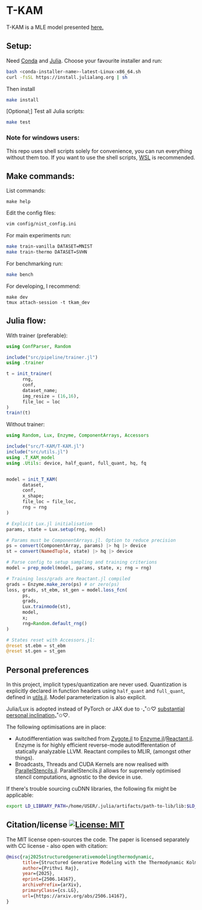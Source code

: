 # T-KAM 

T-KAM is a MLE model presented [here.](https://www.arxiv.org/abs/2506.14167)

## Setup:

Need [Conda](https://docs.conda.io/projects/conda/en/latest/user-guide/install/index.html) and [Julia](https://github.com/JuliaLang/juliaup). Choose your favourite installer and run: 

```bash
bash <conda-installer-name>-latest-Linux-x86_64.sh
curl -fsSL https://install.julialang.org | sh
```

Then install

```bash
make install
```

[Optional;] Test all Julia scripts:

```bash
make test
```

### Note for windows users:

This repo uses shell scripts solely for convenience, you can run everything without them too. If you want to use the shell scripts, [WSL](https://learn.microsoft.com/en-us/windows/wsl/install) is recommended.

## Make commands:

List commands:
```
make help
```

Edit the config files:

```bash
vim config/nist_config.ini
```

For main experiments run:

```bash
make train-vanilla DATASET=MNIST
make train-thermo DATASET=SVHN
```

For benchmarking run:

```bash
make bench
```

For developing, I recommend:
```
make dev
tmux attach-session -t tkam_dev
```

## Julia flow:

With trainer (preferable):

```julia
using ConfParser, Random

include("src/pipeline/trainer.jl")
using .trainer

t = init_trainer(
      rng, 
      conf, 
      dataset_name; 
      img_resize = (16,16), 
      file_loc = loc
)
train!(t)
```

Without trainer:

```julia
using Random, Lux, Enzyme, ComponentArrays, Accessors

include("src/T-KAM/T-KAM.jl")
include("src/utils.jl")
using .T_KAM_model
using .Utils: device, half_quant, full_quant, hq, fq


model = init_T_KAM(
      dataset, 
      conf, 
      x_shape; 
      file_loc = file_loc, 
      rng = rng
)

# Explicit Lux.jl initialisation
params, state = Lux.setup(rng, model) 

# Params must be ComponentArrays.jl. Option to reduce precision
ps = convert(ComponentArray, params) |> hq |> device
st = convert(NamedTuple, state) |> hq |> device

# Parse config to setup sampling and training criterions
model = prep_model(model, params, state, x; rng = rng) 

# Training loss/grads are Reactant.jl compiled
grads = Enzyme.make_zero(ps) # or zero(ps)
loss, grads, st_ebm, st_gen = model.loss_fcn(
      ps,
      grads,
      Lux.trainmode(st),
      model,
      x;
      rng=Random.default_rng()
)

# States reset with Accessors.jl:
@reset st.ebm = st_ebm
@reset st.gen = st_gen
```

## Personal preferences

In this project, implicit types/quantization are never used. Quantization is explicitly declared in function headers using `half_quant` and `full_quant`, defined in [utils.jl](src/utils.jl). Model parameterization is also explicit.

Julia/Lux is adopted instead of PyTorch or JAX due to ‧₊˚✩♡ [substantial personal inclination](https://www.linkedin.com/posts/prithvi-raj-eng_i-moved-from-pytorch-to-jax-to-julia-a-activity-7330842135534919681-9XJF?utm_source=share&utm_medium=member_desktop&rcm=ACoAADUTwcMBFnTsuwtIbYGuiSVLmSAnTVDeOQQ)₊˚✩♡.

The following optimisations are in place:

- Autodifferentiation was switched from [Zygote.jl](https://github.com/FluxML/Zygote.jl) to [Enzyme.jl](https://enzyme.mit.edu/julia/stable/)/[Reactant.jl](https://github.com/EnzymeAD/Reactant.jl/). Enzyme is for highly efficient reverse-mode autodifferentation of statically analyzable LLVM. Reactant compiles to MLIR, (amongst other things).
- Broadcasts, Threads and CUDA Kernels are now realised with [ParallelStencils.jl](https://github.com/omlins/ParallelStencil.jl). ParallelStencils.jl allows for supremely optimised stencil computations, agnostic to the device in use. 

If there's trouble sourcing cuDNN libraries, the following fix might be applicable:

```bash
export LD_LIBRARY_PATH=/home/USER/.julia/artifacts/path-to-lib/lib:$LD_LIBRARY_PATH
```

## Citation/license [![License: MIT](https://img.shields.io/badge/License-MIT-yellow.svg)](https://opensource.org/licenses/MIT)

The MIT license open-sources the code. The paper is licensed separately with CC license - also open with citation:

```bibtex
@misc{raj2025structuredgenerativemodelingthermodynamic,
      title={Structured Generative Modeling with the Thermodynamic Kolmogorov-Arnold Model}, 
      author={Prithvi Raj},
      year={2025},
      eprint={2506.14167},
      archivePrefix={arXiv},
      primaryClass={cs.LG},
      url={https://arxiv.org/abs/2506.14167}, 
}
```
